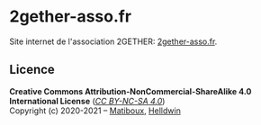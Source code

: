 # 2gether-asso.fr

Site internet de l'association 2GETHER: [2gether-asso.fr](https://2gether-asso.fr/).


## Licence

**Creative Commons Attribution-NonCommercial-ShareAlike 4.0 International License**
([_CC BY-NC-SA 4.0_](https://creativecommons.org/licenses/by-nc-sa/4.0))  
Copyright (c) 2020-2021 – [Matiboux](https://github.com/matiboux), [Helldwin](https://github.com/Helldwin)
